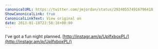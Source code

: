 ```yaml
---
canonicalURL: https://twitter.com/jmjordan/status/292405574916796418
ShowCanonicalLink: true
CanonicalLinkText: View original on
date: 2013-01-18T22:58:16+00:00
---
```

I've got a fun night planned. [http://instagr.am/p/UpIfxboxPL/](http://instagr.am/p/UpIfxboxPL/)